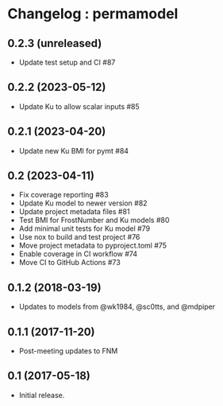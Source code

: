 # Changelog : permamodel

## 0.2.3 (unreleased)

- Update test setup and CI #87


## 0.2.2 (2023-05-12)

- Update Ku to allow scalar inputs #85


## 0.2.1 (2023-04-20)

- Update new Ku BMI for pymt #84


## 0.2 (2023-04-11)

- Fix coverage reporting #83
- Update Ku model to newer version #82
- Update project metadata files #81
- Test BMI for FrostNumber and Ku models #80
- Add minimal unit tests for Ku model #79
- Use nox to build and test project #76
- Move project metadata to pyproject.toml #75
- Enable coverage in CI workflow #74
- Move CI to GitHub Actions #73


## 0.1.2 (2018-03-19)

- Updates to models from @wk1984, @sc0tts, and @mdpiper


## 0.1.1 (2017-11-20)

- Post-meeting updates to FNM


## 0.1 (2017-05-18)

- Initial release.
